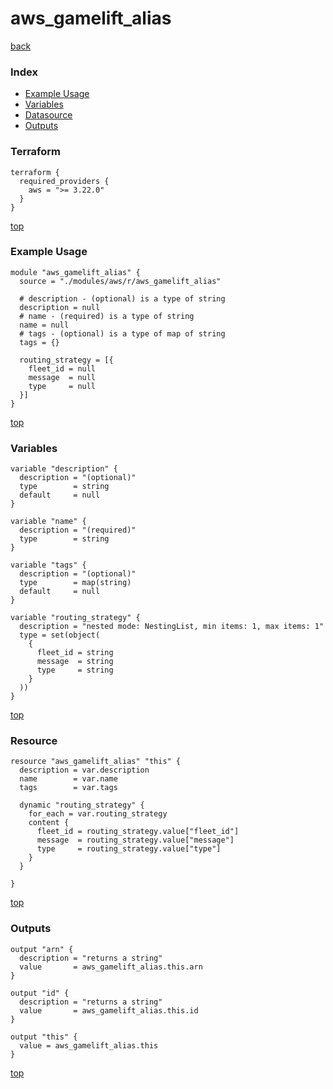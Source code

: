 # aws_gamelift_alias

[back](../aws.md)

### Index

- [Example Usage](#example-usage)
- [Variables](#variables)
- [Datasource](#datasource)
- [Outputs](#outputs)

### Terraform

```hcl
terraform {
  required_providers {
    aws = ">= 3.22.0"
  }
}
```

[top](#index)

### Example Usage

```hcl
module "aws_gamelift_alias" {
  source = "./modules/aws/r/aws_gamelift_alias"

  # description - (optional) is a type of string
  description = null
  # name - (required) is a type of string
  name = null
  # tags - (optional) is a type of map of string
  tags = {}

  routing_strategy = [{
    fleet_id = null
    message  = null
    type     = null
  }]
}
```

[top](#index)

### Variables

```hcl
variable "description" {
  description = "(optional)"
  type        = string
  default     = null
}

variable "name" {
  description = "(required)"
  type        = string
}

variable "tags" {
  description = "(optional)"
  type        = map(string)
  default     = null
}

variable "routing_strategy" {
  description = "nested mode: NestingList, min items: 1, max items: 1"
  type = set(object(
    {
      fleet_id = string
      message  = string
      type     = string
    }
  ))
}
```

[top](#index)

### Resource

```hcl
resource "aws_gamelift_alias" "this" {
  description = var.description
  name        = var.name
  tags        = var.tags

  dynamic "routing_strategy" {
    for_each = var.routing_strategy
    content {
      fleet_id = routing_strategy.value["fleet_id"]
      message  = routing_strategy.value["message"]
      type     = routing_strategy.value["type"]
    }
  }

}
```

[top](#index)

### Outputs

```hcl
output "arn" {
  description = "returns a string"
  value       = aws_gamelift_alias.this.arn
}

output "id" {
  description = "returns a string"
  value       = aws_gamelift_alias.this.id
}

output "this" {
  value = aws_gamelift_alias.this
}
```

[top](#index)